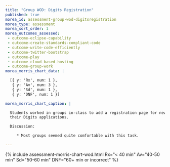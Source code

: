 ```yaml
---
title: "Group WOD: Digits Registration"
published: true
morea_id: assessment-group-wod-digitsregistration
morea_type: assessment
morea_sort_order: 1
morea_outcomes_assessed:
 - outcome-eclipse-capability
 - outcome-create-standards-compliant-code
 - outcome-write-code-efficiently
 - outcome-twitter-bootstrap
 - outcome-play
 - outcome-cloud-based-hosting
 - outcome-group-work
morea_morris_chart_data: |

  [{ y: 'Rx', num: 1 },
   { y: 'Av', num: 3 },
   { y: 'Sd', num: 1 },
   { y: 'DNF', num: 1 }]

morea_morris_chart_caption: |

  Students worked in groups in-class to add a registration page for new users to one of 
  their Digits applications.

  Discussion:

     * Most groups seemed quite comfortable with this task.

---
```


{%  include assessment-morris-chart-wod.html Rx="< 40 min" Av="40-50 min" Sd="50-60 min" DNF="60+ min or incorrect"  %}


